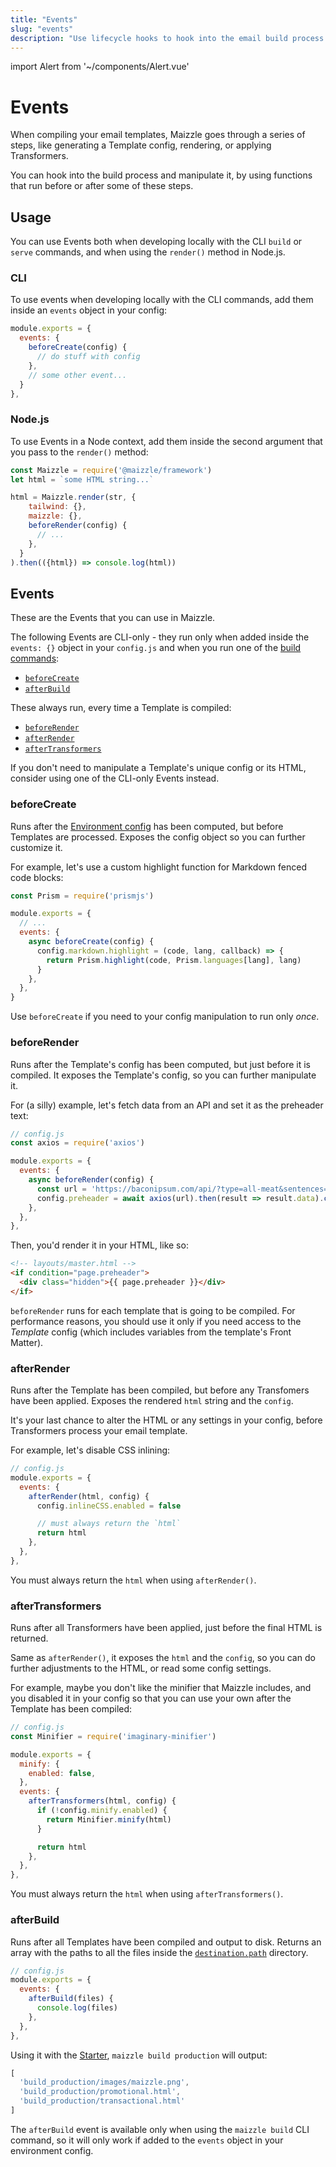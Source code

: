 ```yaml
---
title: "Events"
slug: "events"
description: "Use lifecycle hooks to hook into the email build process at specific points in time"
---
```


import Alert from '~/components/Alert.vue'

# Events

When compiling your email templates, Maizzle goes through a series of steps, like generating a Template config, rendering, or applying Transformers.

You can hook into the build process and manipulate it, by using functions that run before or after some of these steps.

## Usage

You can use Events both when developing locally with the CLI `build` or `serve` commands, and when using the `render()` method in Node.js.

### CLI

To use events when developing locally with the CLI commands, add them inside an `events` object in your config:

```js
module.exports = {
  events: {
    beforeCreate(config) {
      // do stuff with config
    },
    // some other event...
  }
},
```

### Node.js

To use Events in a Node context, add them inside the second argument that you pass to the `render()` method:

```js
const Maizzle = require('@maizzle/framework')
let html = `some HTML string...`

html = Maizzle.render(str, {
    tailwind: {},
    maizzle: {},
    beforeRender(config) {
      // ...
    },
  }
).then(({html}) => console.log(html))
```

## Events

These are the Events that you can use in Maizzle.

The following Events are CLI-only - they run only when added inside the `events: {}` object in your `config.js` and when you run one of the [build commands](/docs/commands/):

- [`beforeCreate`](#beforecreate)
- [`afterBuild`](#afterbuild)

These always run, every time a Template is compiled:

- [`beforeRender`](#beforerender)
- [`afterRender`](#afterrender)
- [`afterTransformers`](#aftertransformers)

<alert>If you don't need to manipulate a Template's unique config or its HTML, consider using one of the CLI-only Events instead.</alert>

### beforeCreate

Runs after the [Environment config](/docs/environments/) has been computed, but before Templates are processed.
Exposes the config object so you can further customize it.

For example, let's use a custom highlight function for Markdown fenced code blocks:

```js
const Prism = require('prismjs')

module.exports = {
  // ...
  events: {
    async beforeCreate(config) {
      config.markdown.highlight = (code, lang, callback) => {
        return Prism.highlight(code, Prism.languages[lang], lang)
      }
    },
  },
}
```

<alert>Use <code>beforeCreate</code> if you need to your config manipulation to run only <em>once</em>.</alert>

### beforeRender

Runs after the Template's config has been computed, but just before it is compiled.
It exposes the Template's config, so you can further manipulate it.

For (a silly) example, let's fetch data from an API and set it as the preheader text:

```js
// config.js
const axios = require('axios')

module.exports = {
  events: {
    async beforeRender(config) {
      const url = 'https://baconipsum.com/api/?type=all-meat&sentences=1&start-with-lorem=1'
      config.preheader = await axios(url).then(result => result.data).catch(error => 'Could not fetch preheader, using default one.')
    },
  },
},
```

Then, you'd render it in your HTML, like so:

```html
<!-- layouts/master.html -->
<if condition="page.preheader">
  <div class="hidden">{{ page.preheader }}</div>
</if>
```

<alert><code>beforeRender</code> runs for each template that is going to be compiled. For performance reasons, you should use it only if you need access to the <em>Template</em> config (which includes variables from the template's Front Matter).</alert>

### afterRender

Runs after the Template has been compiled, but before any Transfomers have been applied.
Exposes the rendered `html` string and the `config`.

It's your last chance to alter the HTML or any settings in your config, before Transformers process your email template.

For example, let's disable CSS inlining:

```js
// config.js
module.exports = {
  events: {
    afterRender(html, config) {
      config.inlineCSS.enabled = false

      // must always return the `html`
      return html
    },
  },
},
```

<alert type="warning">You must always return the <code>html</code> when using <code>afterRender()</code>.</alert>

### afterTransformers

Runs after all Transformers have been applied, just before the final HTML is returned.

Same as `afterRender()`, it exposes the `html` and the `config`, so you can do further adjustments to the HTML, or read some config settings.

For example, maybe you don't like the minifier that Maizzle includes, and you disabled it in your config so that you can use your own after the Template has been compiled:

```js
// config.js
const Minifier = require('imaginary-minifier')

module.exports = {
  minify: {
    enabled: false,
  },
  events: {
    afterTransformers(html, config) {
      if (!config.minify.enabled) {
        return Minifier.minify(html)
      }

      return html
    },
  },
},
```

<alert type="warning">You must always return the <code>html</code> when using <code>afterTransformers()</code>.</alert>

### afterBuild

Runs after all Templates have been compiled and output to disk.
Returns an array with the paths to all the files inside the [`destination.path`](/docs/build-config/#path) directory.

```js
// config.js
module.exports = {
  events: {
    afterBuild(files) {
      console.log(files)
    },
  },
},
```

Using it with the [Starter](https://github.com/maizzle/maizzle), `maizzle build production` will output:

```js
[
  'build_production/images/maizzle.png',
  'build_production/promotional.html',
  'build_production/transactional.html'
]
```

<alert type="warning">The <code>afterBuild</code> event is available only when using the <code>maizzle build</code> CLI command, so it will only work if added to the <code>events</code> object in your environment config.</alert>
